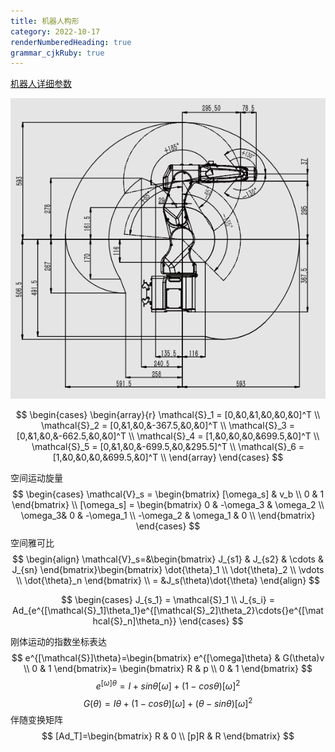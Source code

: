 ```yaml
---
title: 机器人构形
category: 2022-10-17
renderNumberedHeading: true
grammar_cjkRuby: true
---
```



[机器人详细参数]((https://www.efort.com.cn/web/upload/2022/04/20/16504191658016cu573.pdf))

![机器人包络图](./images/1665995736356.png)

$$
\begin{cases}
\begin{array}{r}
\mathcal{S}_1 = [0,&0,&1,&0,&0,&0]^T \\
\mathcal{S}_2 = [0,&1,&0,&-367.5,&0,&0]^T \\
\mathcal{S}_3 = [0,&1,&0,&-662.5,&0,&0]^T \\
\mathcal{S}_4 = [1,&0,&0,&0,&699.5,&0]^T \\
\mathcal{S}_5 = [0,&1,&0,&-699.5,&0,&295.5]^T \\
\mathcal{S}_6 = [1,&0,&0,&0,&699.5,&0]^T \\
\end{array}
\end{cases}
$$

空间运动旋量
$$
\begin{cases}
\mathcal{V}_s = \begin{bmatrix}
[\omega_s] & v_b \\
0 & 1
\end{bmatrix} \\
[\omega_s] = \begin{bmatrix}
0 & -\omega_3 & \omega_2 \\
\omega_3& 0 & -\omega_1 \\
-\omega_2 & \omega_1 & 0 \\
\end{bmatrix}
\end{cases}
$$
空间雅可比
$$
\begin{align}
\mathcal{V}_s=&\begin{bmatrix}
J_{s1} & J_{s2} & \cdots & J_{sn}
\end{bmatrix}\begin{bmatrix}
\dot{\theta}_1 \\
 \dot{\theta}_2 \\
  \vdots \\
  \dot{\theta}_n
\end{bmatrix} \\
 = &J_s(\theta)\dot{\theta}
\end{align}
$$

$$
\begin{cases}
J_{s_1} = \mathcal{S}_1 \\
J_{s_i} = Ad_{e^{[\mathcal{S}_1]\theta_1}e^{[\mathcal{S}_2]\theta_2}\cdots{}e^{[\mathcal{S}_n]\theta_n}}
\end{cases}
$$

刚体运动的指数坐标表达
$$
e^{[\mathcal{S}]\theta}=\begin{bmatrix}
e^{[\omega]\theta} & G(\theta)v \\
0 & 1
\end{bmatrix}=
\begin{bmatrix}
R & p \\
0 & 1
\end{bmatrix}
$$
$$e^{[\omega]{\theta}}=I+sin\theta[\omega]+(1-cos\theta)[\omega]^2$$
$$
G(\theta)=I\theta + (1-cos\theta)[\omega] + (\theta - sin\theta)[\omega]^2
$$
伴随变换矩阵
$$
[Ad_T]=\begin{bmatrix}
R & 0 \\
[p]R & R
\end{bmatrix}
$$
